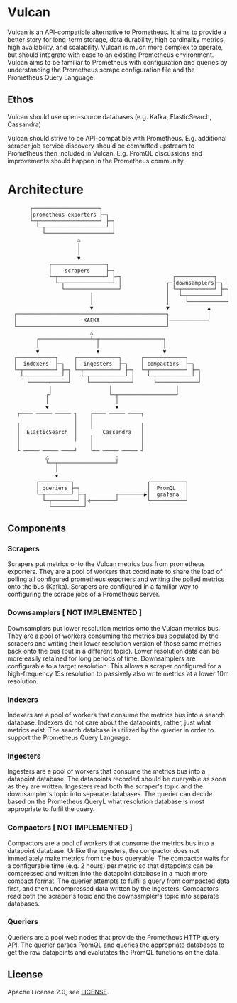 # Vulcan

Vulcan is an API-compatible alternative to Prometheus. It aims to provide a better story for long-term storage, data durability, high cardinality metrics, high availability, and scalability. Vulcan is much more complex to operate, but should integrate with ease to an existing Prometheus environment. Vulcan aims to be familiar to Prometheus with configuration and queries by understanding the Prometheus scrape configuration file and the Prometheus Query Language.

## Ethos

Vulcan should use open-source databases (e.g. Kafka, ElasticSearch, Cassandra)

Vulcan should strive to be API-compatible with Prometheus. E.g. additional scraper job service discovery should be committed upstream to Prometheus then included in Vulcan. E.g. PromQL discussions and improvements should happen in the Prometheus community.

# Architecture

```
       ┌─────────────────────┐
       │prometheus exporters ├─┐
       └─┬───────────────────┘ ├─┐
         └─┬───────────────────┘ │
           └─────────────────────┘
                      △
                      │
                      │
                      ▼
             ┌─────────────────┐
             │    scrapers     ├─┐
             └─┬───────────────┘ ├─┐                ┌────────────┐
               └─┬───────────────┘ │              ┌─│downsamplers├─┐
                 └─────────────────┘              │ └─┬──────────┘ ├─┐
                          │                       │   └─┬──────────┘ │
                          │                       │     └────────────┘
                          ▼                       ▼            ▲
  ┌───────────────────────────────────────────────┐            │
  │                     KAFKA                     │────────────┘
  └───────────────────────────────────────────────┘
                          △
         ┌────────────────┴─┬────────────────────┐
         │                  │                    │
         ▼                  ▼                    ▼
  ┌────────────┐     ┌─────────────┐      ┌─────────────┐
  │  indexers  ├─┐   │  ingesters  ├─┐    │ compactors  ├─┐
  └─┬──────────┘ ├─┐ └─┬───────────┘ ├─┐  └─┬───────────┘ ├─┐
    └─┬──────────┘ │   └─┬───────────┘ │    └─┬───────────┘ │
      └────────────┘     └─────────────┘      └─────────────┘
             │                  │                    │
            ┌┘                  └─┬──────────────────┘
            │                     │
            ▼                     ▼
   ┌──── ───── ───── ┐    ┌──── ───── ────┐
                     │    │
   │                 │    │               │
   │  ElasticSearch  │        Cassandra   │
   │                 │    │               │
   │                      │               │
   └ ───── ───── ────┘    └── ───── ───── ┘
            △                     △
            └──┬──────────────────┘
               │
               ▼
         ┌──────────┐                       ┌───────────┐
         │ queriers ├─┐                     │  PromQL   │
         └─┬────────┘ ├─┐         ┌────────▶│  grafana  │
           └─┬────────┘ │◁────────┘         └───────────┘
             └──────────┘
```

## Components

### Scrapers

Scrapers put metrics onto the Vulcan metrics bus from prometheus exporters. They are a pool of workers that coordinate to share the load of polling all configured prometheus exporters and writing the polled metrics onto the bus (Kafka). Scrapers are configured in a familiar way to configuring the scrape jobs of a Prometheus server.

### Downsamplers [ NOT IMPLEMENTED ]

Downsamplers put lower resolution metrics onto the Vulcan metrics bus. They are a pool of workers consuming the metrics bus populated by the scrapers and writing their lower resolution version of those same metrics back onto the bus (but in a different topic). Lower resolution data can be more easily retained for long periods of time. Downsamplers are configurable to a target resolution. This allows a scraper configured for a high-frequency 15s resolution to passively also write metrics at a lower 10m resolution.

### Indexers

Indexers are a pool of workers that consume the metrics bus into a search database. Indexers do not care about the datapoints, rather, just what metrics exist. The search database is utilized by the querier in order to support the Prometheus Query Language.

### Ingesters

Ingesters are a pool of workers that consume the metrics bus into a datapoint database. The datapoints recorded should be queryable as soon as they are written. Ingesters read both the scraper's topic and the downsampler's topic into separate databases. The querier can decide based on the Prometheus QueryL what resolution database is most appropriate to fulfil the query.

### Compactors [ NOT IMPLEMENTED ]

Compactors are a pool of workers that consume the metrics bus into a datapoint database. Unlike the ingesters, the compactor does not immediately make metrics from the bus queryable. The compactor waits for a configurable time (e.g. 2 hours) per metric so that datapoints can be compressed and written into the datapoint database in a much more compact format. The querier attempts to fulfil a query from compacted data first, and then uncompressed data written by the ingesters. Compactors read both the scraper's topic and the downsampler's topic into separate databases.

### Queriers

Queriers are a pool web nodes that provide the Prometheus HTTP query API. The querier parses PromQL and queries the appropriate databases to get the raw datapoints and evalutates the PromQL functions on the data.

## License

Apache License 2.0, see [LICENSE](LICENSE).
